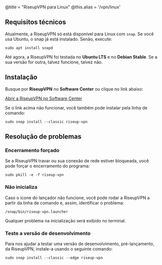 @title = "RiseupVPN para Linux"
@this.alias = '/vpn/linux'

## Requisitos técnicos

Atualmente, a RiseupVPN só está disponível para Linux com `snap`. Se você usa Ubuntu, o snap já está instalado. Senão, execute:

```
sudo apt install snapd
```

Até agora, a RiseupVPN foi testada no **Ubuntu LTS** e no **Debian Stable**. Se a sua versão for outra, talvez funcione, talvez não.

## Instalação

Busque por **RiseupVPN** no **Software Center** ou clique no link abaixo:

<a class="btn btn-default btn-lg" href="snap://riseup-vpn">
  <i class="fa fa-reply-all"></i>
  Abrir a RiseupVPN no Software Center
</a>

Se o link acima não funcionar, você também pode instalar pela linha de comando:

```
sudo snap install --classic riseup-vpn
```

## Resolução de problemas

### Encerramento forçado

Se a RiseupVPN travar ou sua conexão de rede estiver bloqueada, você pode forçar o encerramento do programa:

```
sudo pkill -e -f riseup-vpn
```

### Não inicializa

Caso o ícone do lançador não funcione, você pode rodar a RiseupVPN a partir da linha de comando e, assim, identificar o problema:

```
/snap/bin/riseup-vpn.launcher
```

Qualquer problema na inicialização será exibido no terminal.

### Teste a versão de desenvolvimento

Para nos ajudar a testar uma versão de desenvolvimento, pré-lançamento, da RiseupVPN, instale-a usando o seguinte comando:

```
sudo snap install --classic --edge riseup-vpn
```
